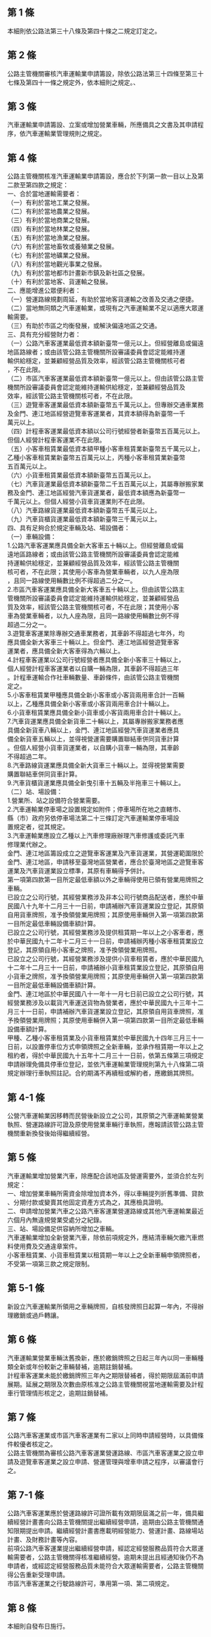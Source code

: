第 1 條
-------
本細則依公路法第三十八條及第四十條之二規定訂定之。

第 2 條
-------
公路主管機關審核汽車運輸業申請籌設，除依公路法第三十四條至第三十  
七條及第四十一條之規定外，依本細則之規定。、

第 3 條
-------
汽車運輸業申請籌設、立案或增加營業車輛，所應備具之文書及其申請程  
序，依汽車運輸業管理規則之規定。　　　　

第 4 條
-------
公路主管機關核准汽車運輸業申請籌設，應合於下列第一款一目以上及第  
二款至第四款之規定：  
一、合於當地運輸需要者：   
（一）有利於當地工業之發展。   
（二）有利於當地農業之發展。   
（三）有利於當地商業之發展。   
（四）有利於當地林業之發展。   
（五）有利於當地漁業之發展。   
（六）有利於當地畜牧或養殖業之發展。   
（七）有利於當地礦業之發展。   
（八）有利於當地觀光事業之發展。   
（九）有利於當地都市計畫新市鎮及新社區之發展。   
（十）有利於當地客、貨運輸之發展。   
二、應能增進公眾便利者：   
（一）營運路線規劃周延，有助於當地客貨運輸之改善及交通之便捷。   
（二）當地無同類之汽車運輸業，或現有之汽車運輸業不足以適應大眾運  
      輸需要。  
（三）有助於市區之均衡發展，或解決偏遠地區之交通。   
三、具有充分經營財力者：   
（一）公路汽車客運業最低資本額新臺幣一億元以上。但經營離島或偏遠  
      地區路線者；或由該管公路主管機關所設審議委員會認定能維持運  
      輸供給穩定，並兼顧經營品質及效率，經該管公路主管機關核可者  
      ，不在此限。  
（二）市區汽車客運業最低資本額新臺幣一億元以上。但由該管公路主管  
      機關所設審議委員會認定能維持運輸供給穩定，並兼顧經營品質及  
      效率，經該管公路主管機關核可者，不在此限。  
（三）遊覽車客運業最低資本額新臺幣五千萬元以上。但專辦交通車業務  
      及金門、連江地區經營遊覽車客運業者，其資本額得為新臺幣一千  
      萬元以上。  
（四）計程車客運業最低資本額以公司行號經營者新臺幣五百萬元以上。  
      但個人經營計程車客運業不在此限。  
（五）小客車租賃業最低資本額甲種小客車租賃業新臺幣五千萬元以上，  
      乙種小客車租賃業新臺幣五百萬元以上，丙種小客車租賃業新臺幣  
      五百萬元以上。  
（六）小貨車租賃業最低資本額新臺幣五百萬元以上。   
（七）汽車貨運業最低資本額新臺幣二千五百萬元以上，其屬專辦搬家業  
      務及金門、連江地區經營汽車貨運業者，最低資本額應為新臺幣一  
      千萬元以上。但個人經營小貨車貨運業則不在此限。  
（八）汽車路線貨運業最低資本額新臺幣五千萬元以上。   
（九）汽車貨櫃貨運業最低資本額新臺幣三千萬元以上。   
四、具有足夠合於規定車輛及站、場設備者：   
（一）車輛設備：   
      1.公路汽車客運業應具備全新大客車五十輛以上。但經營離島或偏  
        遠地區路線者；或由該管公路主管機關所設審議委員會認定能維  
        持運輸供給穩定，並兼顧經營品質及效率，經該管公路主管機關  
        核可者，不在此限；其使用小客車為營業車輛者，以九人座為限  
        ，且同一路線使用輛數比例不得超過二分之一。  
      2.市區汽車客運業應具備全新大客車五十輛以上。但由該管公路主  
        管機關所設審議委員會認定能維持運輸供給穩定，並兼顧經營品  
        質及效率，經該管公路主管機關核可者，不在此限；其使用小客  
        車為營業車輛者，以九人座為限，且同一路線使用輛數比例不得  
        超過二分之一。  
      3.遊覽車客運業除專辦交通車業務者，其車齡不得超過七年外，均  
        應具備全新大客車三十輛以上。但金門、連江地區經營遊覽車客  
        運業者，應具備全新大客車得為六輛以上。  
      4.計程車客運業以公司行號經營者應具備全新小客車三十輛以上，  
        個人經營計程車客運業者以自購一輛為限，其車齡不得超過三年  
        。計程車運輸合作社車輛數量、車齡條件，由該管公路主管機關  
        定之。  
      5.小客車租賃業甲種應具備全新小客車或小客貨兩用車合計一百輛  
        以上，乙種應具備全新小客車或小客貨兩用車合計十輛以上。  
      6.小貨車租賃業應具備全新小貨車或小客貨兩用車合計十輛以上。  
      7.汽車貨運業應具備全新貨車二十輛以上，其屬專辦搬家業務者應  
        具備全新貨車八輛以上，金門、連江地區經營汽車貨運業者應具  
        備全新貨車五輛以上，並得視營運需要購置聯結車併同貨車計算  
        。但個人經營小貨車貨運業者，以自購小貨車一輛為限，其車齡  
        不得超過二年。  
      8.汽車路線貨運業應具備全新大貨車三十輛以上。並得視營業需要  
        購置聯結車併同貨車計算。  
      9.汽車貨櫃貨運業應具備全新曳引車十五輛及半拖車三十輛以上。  
（二）站、場設備：   
      1.營業所、站之設備符合營業需要。  
      2.汽車運輸業停車場之設置規定如附件；停車場所在地之直轄市、  
        縣（市）政府另依停車場法第二十三條訂定汽車運輸業停車場設  
        置規定者，從其規定。  
      3.汽車運輸業應設立乙種以上汽車修理廠辦理汽車修護或委託汽車  
        修理業代辦之。  
金門、連江地區籌設成立之遊覽車客運業及汽車貨運業，其營運範圍限於  
金門、連江地區，申請移至臺灣地區營業者，應合於臺灣地區之遊覽車客  
運業及汽車貨運業設立標準，其原有車輛得予併計。  
第一項第四款第一目所定最低車額以外之車輛得使用已領有營業用牌照之  
車輛。  
已設立之公司行號，其經營業務涉及非本公司行號商品配送者，應於中華  
民國八十九年十二月三十一日前，申請補辦汽車貨運業設立登記，其原領  
自用貨車牌照，准予換領營業用牌照；其原使用車輛併入第一項第四款第  
一目所定最低車輛設備車額計算。  
已設立之公司行號，其經營業務涉及提供租賃期一年以上之小客車者，應  
於中華民國九十二年十二月三十一日前，申請補辦丙種小客車租賃業設立  
登記，其原領自用小客車之牌照，准予換領營業用牌照。  
已設立之公司行號，其經營業務涉及提供小貨車租賃者，應於中華民國九  
十二年十二月三十一日前，申請補辦小貨車租賃業設立登記，其原領自用  
小貨車之牌照，准予換領營業用牌照；其原使用車輛併入第一項第四款第  
一目所定最低車輛設備車額計算。  
金門、連江地區於中華民國八十一年十一月七日前已設立之公司行號，其  
經營業務涉及以載貨汽車運送貨物為營業者，應於中華民國九十三年十二  
月三十一日前，申請補辦汽車貨運業設立登記，其原領自用貨車牌照，准  
予換領營業用牌照；其原使用車輛併入第一項第四款第一目所定最低車輛  
設備車額計算。  
甲種、乙種小客車租賃業及小貨車租賃業於中華民國九十四年三月三十一  
日前，以設置停車位方式申領牌照之全新車輛，並承作租賃期一年以上之  
租約者，得於中華民國九十五年十二月三十一日前，依第五條第三項規定  
申請辦理免備具停車位登記，並依汽車運輸業管理規則第九十八條第二項  
規定辦理行車執照註記。合約期滿不再續租或解約者，應繳銷其牌照。

第 4-1 條
---------
公營汽車運輸業因移轉而民營後新設立之公司，其原領之汽車運輸業營業  
執照、營運路線許可證及原使用營業車輛行車執照，應報請該管公路主管  
機關重新換發後始得繼續經營。

第 5 條
-------
汽車運輸業增加營業汽車，除應配合該地區及營運需要外，並須合於左列  
規定：                                                            
一、增加營業車輛所需資金除增加資本外，得以車輛提列折舊準備、貸款  
    、分期付款或變賣其他固定資產方式為之，其應檢具證明。          
二、申請增加營業汽車之公路汽車客運業營運路線或其他汽車運輸業最近  
    六個月內無違規營業受處分之紀錄。                              
三、站、場設備足供容納所增加之車輛。                              
汽車運輸業增加全新營業汽車，除依前項規定外，應結清車輛欠繳汽車燃  
料使用費及交通違章案件。                                          
小客車租賃業、小貨車租賃業以租賃期一年以上之全新車輛申領牌照者，  
不受第一項第三款之規定限制。

第 5-1 條
---------
新設立汽車運輸業所領用之車輛牌照，自核發牌照日起算一年內，不得辦  
理繳銷或過戶轉讓。

第 6 條
-------
汽車運輸業營業車輛汰舊換新，應於繳銷牌照之日起三年內以同一車輛種  
類全新或年份較新之車輛替補，逾期註銷替補。  
計程車客運業未能於繳銷牌照三年內之期限替補者，得於期限屆滿前申請  
展期。延展之期限及次數由原核准之公路主管機關視當地運輸需要及計程  
車行管理情形核定之，逾期註銷替補。

第 7 條
-------
公路汽車客運業或市區汽車客運業有二家以上同時申請經營時，以具備條  
件較優者核定之。  
公路主管機關為審核公路汽車客運業營運路線、市區汽車客運業之設立申  
請及遊覽車客運業之設立申請、營運管理與增車申請之程序，以審議會行  
之。　

第 7-1 條
---------
公路汽車客運業應於營運路線許可證所載有效期限屆滿之前一年，備具繼  
續經營計畫書向公路主管機關提出繼續經營申請，逾期由公路主管機關通  
知限期提出申請。繼續經營計畫書應載明經營能力、營運計畫、路線場站  
計畫、及財務計畫等內容。  
前項公路汽車客運業提出繼續經營申請，經認定經營服務品質符合大眾運  
輸需要者，公路主管機關得核准繼續經營。逾期未提出且經通知後仍不為  
申請者，或經認定經營服務品質未能符合大眾運輸需要者，公路主管機關  
得公告重新受理申請。  
市區汽車客運業之行駛路線許可，準用第一項、第二項規定。

第 8 條
-------
本細則自發布日施行。

